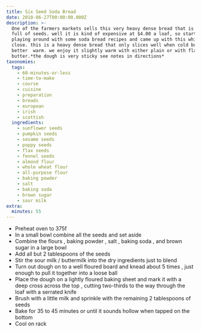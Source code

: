 ```yaml
---
title: Six Seed Soda Bread
date: 2010-06-27T00:00:00.000Z
description: >-
  One of the farmers markets sells this very heavy dense bread that is chocked
  full of seeds. well it is kind of expensive at $4.00 a loaf, so started
  playing around with some soda bread recipes and came up with this which is
  close. this is a heavy dense bread that only slices well when cold but tastes
  better  warm. we enjoy it slightly warm with either plain or with flavored
  butter.*the dough is very sticky see notes in directions*
taxonomies:
  tags:
    - 60-minutes-or-less
    - time-to-make
    - course
    - cuisine
    - preparation
    - breads
    - european
    - irish
    - scottish
  ingredients:
    - sunflower seeds
    - pumpkin seeds
    - sesame seeds
    - poppy seeds
    - flax seeds
    - fennel seeds
    - almond flour
    - whole wheat flour
    - all-purpose flour
    - baking powder
    - salt
    - baking soda
    - brown sugar
    - sour milk
extra:
  minutes: 55
---
```

 - Preheat oven to 375f
 - In a small bowl combine all the seeds and set aside
 - Combine the flours , baking powder , salt , baking soda , and brown sugar in a large bowl
 - Add all but 2 tablespoons of the seeds
 - Stir the sour milk / buttermilk into the dry ingredients just to blend
 - Turn out dough on to a well floured board and knead about 5 times , just enough to pull it together into a loose ball
 - Place the dough on a lightly floured baking sheet and mark it with a deep cross across the top , cutting two-thirds to the way through the loaf with a serrated knife
 - Brush with a little milk and sprinkle with the remaining 2 tablespoons of seeds
 - Bake for 35 to 45 minutes or until it sounds hollow when tapped on the bottom
 - Cool on rack
